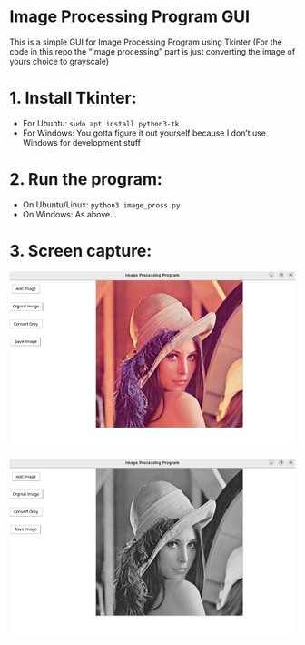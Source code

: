 # Image Processing Program GUI

This is a simple GUI for Image Processing Program using Tkinter (For the code in this repo the “Image processing” part is just converting the image of yours choice to grayscale)

 

# 1. Install Tkinter:

- For Ubuntu: `sudo apt install python3-tk`
- For Windows: You gotta figure it out yourself because I don’t use Windows for development stuff

# 2. Run the program:

- On Ubuntu/Linux: `python3 image_pross.py`
- On Windows: As above…

# 3. Screen capture:

![Untitled](./readme_image/Untitled.png)

![Untitled](./readme_image/Untitled1.png)